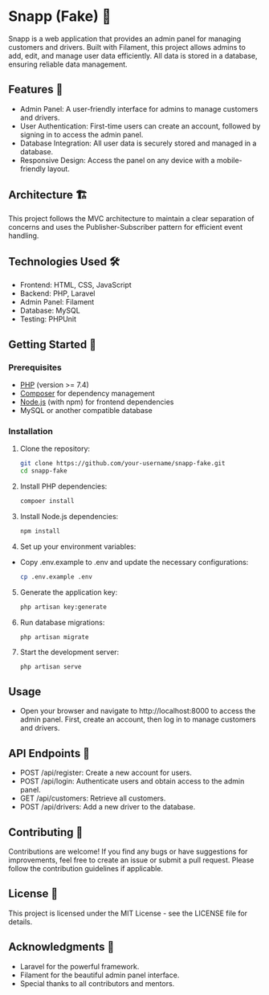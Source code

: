 # Snapp (Fake) 🚀

Snapp is a web application that provides an admin panel for managing customers and drivers. Built with Filament, this project allows admins to add, edit, and manage user data efficiently. All data is stored in a database, ensuring reliable data management.

## Features 🌟

-   Admin Panel: A user-friendly interface for admins to manage customers and drivers.
-   User Authentication: First-time users can create an account, followed by signing in to access the admin panel.
-   Database Integration: All user data is securely stored and managed in a database.
-   Responsive Design: Access the panel on any device with a mobile-friendly layout.

## Architecture 🏗️

This project follows the MVC architecture to maintain a clear separation of concerns and uses the Publisher-Subscriber pattern for efficient event handling.

## Technologies Used 🛠️

-   Frontend: HTML, CSS, JavaScript
-   Backend: PHP, Laravel
-   Admin Panel: Filament
-   Database: MySQL
-   Testing: PHPUnit

## Getting Started 🏁

### Prerequisites

-   [PHP](https://www.php.net/) (version >= 7.4)
-   [Composer](https://getcomposer.org/) for dependency management
-   [Node.js](https://nodejs.org/) (with npm) for frontend dependencies
-   MySQL or another compatible database

### Installation

1. Clone the repository:
    ```bash
    git clone https://github.com/your-username/snapp-fake.git
    cd snapp-fake
    ```
2. Install PHP dependencies:

    ```bash
    compoer install
    ```

3. Install Node.js dependencies:

    ```bash
    npm install
    ```

4. Set up your environment variables:

-   Copy .env.example to .env and update the necessary configurations:

    ```bash
    cp .env.example .env
    ```

5. Generate the application key:

    ```bash
    php artisan key:generate

    ```

6. Run database migrations:

    ```bash
    php artisan migrate
    ```

7. Start the development server:

    ```
    php artisan serve
    ```

## Usage

-   Open your browser and navigate to http://localhost:8000 to access the admin panel. First, create an account, then log in to manage customers and drivers.

## API Endpoints 📡

-   POST /api/register: Create a new account for users.
-   POST /api/login: Authenticate users and obtain access to the admin panel.
-   GET /api/customers: Retrieve all customers.
-   POST /api/drivers: Add a new driver to the database.

## Contributing 🤝

Contributions are welcome! If you find any bugs or have suggestions for improvements, feel free to create an issue or submit a pull request. Please follow the contribution guidelines if applicable.

## License 📜

This project is licensed under the MIT License - see the LICENSE file for details.

## Acknowledgments 🙏

-   Laravel for the powerful framework.
-   Filament for the beautiful admin panel interface.
-   Special thanks to all contributors and mentors.
